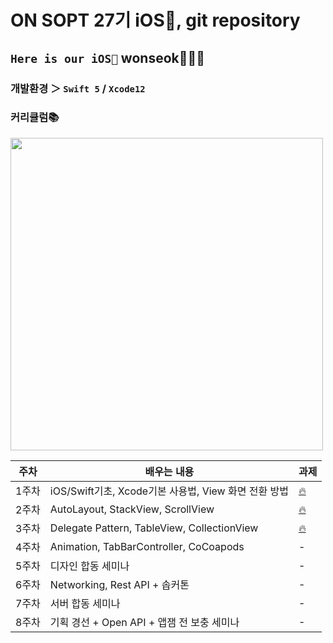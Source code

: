 # ON SOPT 27기 iOS, git repository
## `Here is our iOS🍎` wonseok🙋🏽‍♂️

### 개발환경 ＞ `Swift 5` / `Xcode12`

### 커리큘럼📚
<img src="https://user-images.githubusercontent.com/68267763/95678838-0fd8ba00-0c0a-11eb-86ca-01049b110c87.png" width="500">

| 주차 | 배우는 내용| 과제 |
|-------|----------|-------|
| 1주차 |  iOS/Swift기초, Xcode기본 사용법, View 화면 전환 방법 |[🔥](./Assignment/SOPT27_week1_assignment)|
| 2주차 |  AutoLayout, StackView, ScrollView | [🔥](./Assignment/SOPT27_week2_assignment)|
| 3주차 |  Delegate Pattern, TableView, CollectionView | [🔥](./Assignment/SOPT27_week3_assignment) |
| 4주차 |  Animation, TabBarController, CoCoapods | - |
| 5주차 |  디자인 합동 세미나 | - |
| 6주차 |  Networking, Rest API + 솝커톤 | - |
| 7주차 |  서버 합동 세미나 | - |
| 8주차 |  기획 경선 + Open API + 앱잼 전 보충 세미나 | - |



